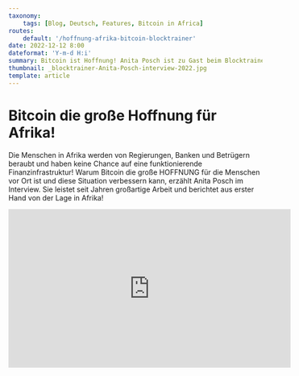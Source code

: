 ```yaml
---
taxonomy:
    tags: [Blog, Deutsch, Features, Bitcoin in Africa]
routes:
    default: '/hoffnung-afrika-bitcoin-blocktrainer'
date: 2022-12-12 8:00
dateformat: 'Y-m-d H:i'
summary: Bitcoin ist Hoffnung! Anita Posch ist zu Gast beim Blocktrainer und berichtet aus erster Hand von der Lage in Afrika.
thumbnail: _blocktrainer-Anita-Posch-interview-2022.jpg
template: article 
---
```


# Bitcoin die große Hoffnung für Afrika!

Die Menschen in Afrika werden von Regierungen, Banken und Betrügern beraubt und haben keine Chance auf eine funktionierende Finanzinfrastruktur! Warum Bitcoin die große HOFFNUNG für die Menschen vor Ort ist und diese Situation verbessern kann, erzählt Anita Posch im Interview. Sie leistet seit Jahren großartige Arbeit und berichtet aus erster Hand von der Lage in Afrika!

<iframe width="560" height="315" src="https://www.youtube.com/embed/0UAD3q64KWI?si=fpMclIwhHMkTQ5Sq" title="YouTube video player" frameborder="0" allow="accelerometer; autoplay; clipboard-write; encrypted-media; gyroscope; picture-in-picture; web-share" allowfullscreen></iframe>